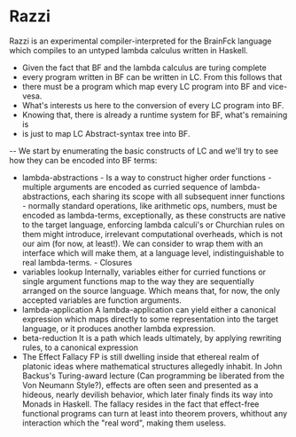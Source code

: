 # Razzi

Razzi is an experimental compiler-interpreted for the BrainFck language which compiles to an untyped lambda calculus written in Haskell.

- Given the fact that BF and the lambda calculus are turing complete
- every program written in BF can be written in LC. From this follows that 
- there must be a program which map every LC program into BF and vice-vesa.
- What's interests us here to the conversion of every LC program into BF.
- Knowing that, there is already a runtime system for BF, what's remaining is
- is just to map LC Abstract-syntax tree into BF.

-- We start by enumerating the basic constructs of LC and we'll try to see how they can be encoded into BF terms:
  * lambda-abstractions
         - Is a way to construct higher order functions
         - multiple arguments are encoded as curried sequence of lambda-abstractions, each sharing its scope with all subsequent
           inner functions
         - normally standard operations, like arithmetic ops, numbers, must be encoded as lambda-terms, exceptionally, as these
           constructs are native to the target language, enforcing lambda calculi's or Churchian rules on them might introduce,
           irrelevant computational overheads, which is not our aim (for now, at least!). We can consider to wrap them with an
           interface which will make them, at a language level, indistinguishable to real lambda-terms.
        -  Closures
  * variables lookup
        Internally, variables either for curried functions or single argument functions map to the way they are
        sequentially arranged on the source language. Which means that, for now, the only accepted variables
        are function arguments.
  * lambda-application
        A lambda-application can yield either a canonical expression which maps directly to some representation into the
        target language, or it produces another lambda expression.
  * beta-reduction
        It is a path which leads ultimately, by applying rewriting rules, to a canonical expression
  * The Effect Fallacy
        FP is still dwelling inside that ethereal realm of platonic ideas where mathematical structures allegedly inhabit.
        In John Backus's Turing-award lecture (Can programming be liberated from the Von Neumann Style?), effects are often seen
        and presented as a hideous, nearly devilish behavior, which later finaly finds its way into Monads in Haskell. The fallacy resides in the
        fact that effect-free functional programs can turn at least into theorem provers, whithout any interaction which the "real word", making them
        useless.
